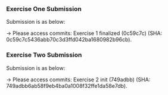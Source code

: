 ### Exercise One Submission

Submission is as below:

-> Please access commits: Exercise 1 finalized (0c59c7c) (SHA: 0c59c7c5436abb70c3d3ffd042ba1680982b96cb).

### Exercise Two Submission

Submission is as below:

-> Please access commits: Exercise 2 init (749adbb) (SHA: 749adbb6ab58f9eb4ba0a1008f32ffe1da58e7db).
